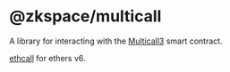 # @zkspace/multicall

A library for interacting with the [Multicall3](https://github.com/mds1/multicall) smart contract.

[ethcall](https://github.com/Destiner/ethcall) for ethers v6.
